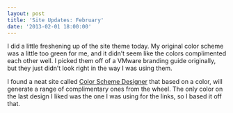 ```yaml
---
layout: post
title: 'Site Updates: February'
date: '2013-02-01 18:00:00'
---
```


I did a little freshening up of the site theme today. My original color scheme was a little too green for me, and it didn’t seem like the colors complimented each other well. I picked them off of a VMware branding guide originally, but they just didn’t look right in the way I was using them.

I found a neat site called [Color Scheme Designer](http://colorschemedesigner.com/) that based on a color, will generate a range of complimentary ones from the wheel. The only color on the last design I liked was the one I was using for the links, so I based it off that.
